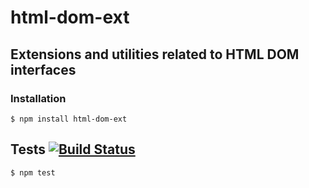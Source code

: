 # html-dom-ext
## Extensions and utilities related to HTML DOM interfaces

### Installation

	$ npm install html-dom-ext

## Tests [![Build Status](https://travis-ci.org/medikoo/html-dom-ext.svg)](https://travis-ci.org/medikoo/html-dom-ext)

	$ npm test
